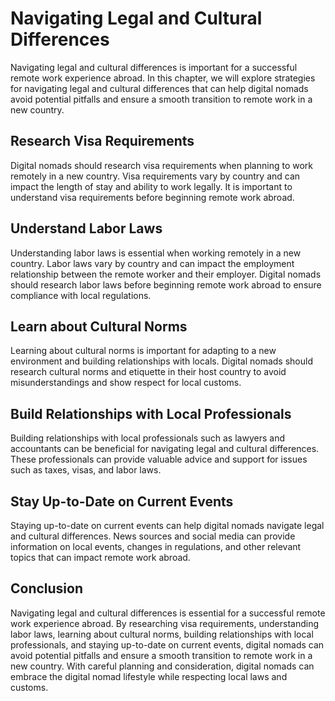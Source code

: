Navigating Legal and Cultural Differences
==================================================================================================

Navigating legal and cultural differences is important for a successful remote work experience abroad. In this chapter, we will explore strategies for navigating legal and cultural differences that can help digital nomads avoid potential pitfalls and ensure a smooth transition to remote work in a new country.

Research Visa Requirements
--------------------------

Digital nomads should research visa requirements when planning to work remotely in a new country. Visa requirements vary by country and can impact the length of stay and ability to work legally. It is important to understand visa requirements before beginning remote work abroad.

Understand Labor Laws
---------------------

Understanding labor laws is essential when working remotely in a new country. Labor laws vary by country and can impact the employment relationship between the remote worker and their employer. Digital nomads should research labor laws before beginning remote work abroad to ensure compliance with local regulations.

Learn about Cultural Norms
--------------------------

Learning about cultural norms is important for adapting to a new environment and building relationships with locals. Digital nomads should research cultural norms and etiquette in their host country to avoid misunderstandings and show respect for local customs.

Build Relationships with Local Professionals
--------------------------------------------

Building relationships with local professionals such as lawyers and accountants can be beneficial for navigating legal and cultural differences. These professionals can provide valuable advice and support for issues such as taxes, visas, and labor laws.

Stay Up-to-Date on Current Events
---------------------------------

Staying up-to-date on current events can help digital nomads navigate legal and cultural differences. News sources and social media can provide information on local events, changes in regulations, and other relevant topics that can impact remote work abroad.

Conclusion
----------

Navigating legal and cultural differences is essential for a successful remote work experience abroad. By researching visa requirements, understanding labor laws, learning about cultural norms, building relationships with local professionals, and staying up-to-date on current events, digital nomads can avoid potential pitfalls and ensure a smooth transition to remote work in a new country. With careful planning and consideration, digital nomads can embrace the digital nomad lifestyle while respecting local laws and customs.
